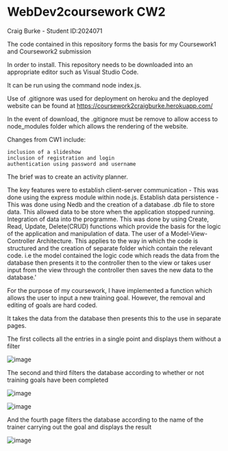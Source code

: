 # WebDev2coursework CW2

Craig Burke - Student ID:2024071

The code contained in this repository forms the basis for my Coursework1 and Coursework2 submission


In order to install. This repository needs to be downloaded into an appropriate editor such as Visual Studio Code. 

It can be run using the command node index.js.

Use of .gitignore was used for deployment on heroku and the deployed website can be found at https://coursework2craigburke.herokuapp.com/

In the event of download, the .gitignore must be remove to allow access to node_modules folder which allows the rendering of the website.

Changes from CW1 include:

    inclusion of a slideshow
    inclusion of registration and login
    authentication using password and username

The brief was to create an activity planner.

The key features were to establish client-server communication - This was done using the express module within node.js.
Establish data persistence - This was done using Nedb and the creation of a database .db file to store data. This allowed data to be store when the application stopped running.
Integration of data into the programme. This was done by using Create, Read, Update, Delete(CRUD) functions which provide the basis for the logic of the application and manipulation of data.
The user of a Model-View-Controller Architecture. This applies to the way in which the code is structured and the creation of separate folder which contain the relevant code. i.e the model contained the logic code which reads the data from the database then presents it to the controller then to the view or takes user input from the view through the controller then saves the new data to the database.'

For the purpose of my coursework, I have implemented a function which allows the user to input a new training goal. However, the removal and editing of goals are hard coded. 

It takes the data from the database then presents this to the use in separate pages.

The first collects all the entries in a single point and displays them without a filter

![image](https://user-images.githubusercontent.com/72924354/111072626-44abae80-84d3-11eb-9199-46ec9a873608.png)

The second and third filters the database according to whether or not training goals have been completed

![image](https://user-images.githubusercontent.com/72924354/111072681-8dfbfe00-84d3-11eb-986a-a221394bd488.png)

![image](https://user-images.githubusercontent.com/72924354/111072688-97856600-84d3-11eb-93a4-1336b19b49da.png)


And the fourth page filters the database according to the name of the trainer carrying out the goal and displays the result

![image](https://user-images.githubusercontent.com/72924354/111072723-b4ba3480-84d3-11eb-9d16-a2987cbbd53f.png)
